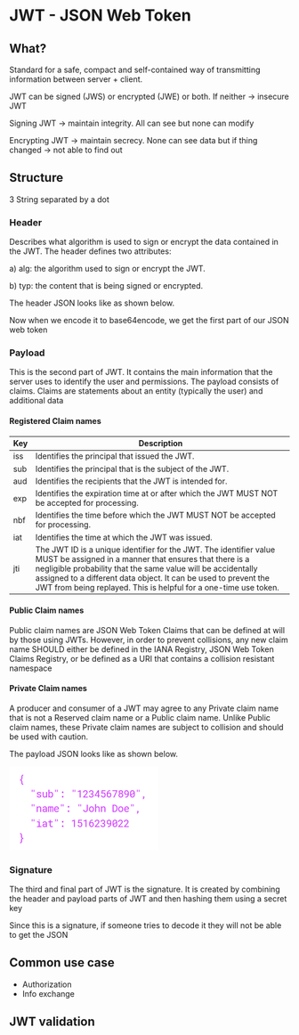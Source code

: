 # JWT - JSON Web Token

## What?

Standard for a safe, compact and self-contained way of transmitting information between
server + client.

JWT can be signed (JWS) or encrypted (JWE) or both. If neither -> insecure JWT

Signing JWT -> maintain integrity. All can see but none can modify

Encrypting JWT -> maintain secrecy. None can see data but if thing changed -> not
able to find out

## Structure

3 String separated by a dot

### Header

Describes what algorithm is used to sign or encrypt the data contained in the JWT.
The header defines two attributes:

a) alg: the algorithm used to sign or encrypt the JWT.

b) typ: the content that is being signed or encrypted.

The header JSON looks like as shown below.

Now when we encode it to base64encode, we get the first part of our JSON web token

### Payload

This is the second part of JWT.
It contains the main information that the server uses to identify the user and permissions.
The payload consists of claims.
Claims are statements about an entity (typically the user) and additional data

#### Registered Claim names

| Key | Description                                                                                                                                                                                                                                                                                                                         |
|-----|-------------------------------------------------------------------------------------------------------------------------------------------------------------------------------------------------------------------------------------------------------------------------------------------------------------------------------------|
| iss | Identifies the principal that issued the JWT.                                                                                                                                                                                                                                                                                       |
| sub | Identifies the principal that is the subject of the JWT.                                                                                                                                                                                                                                                                            |
| aud | Identifies the recipients that the JWT is intended for.                                                                                                                                                                                                                                                                             |
| exp | Identifies the expiration time at or after which the JWT MUST NOT be accepted for processing.                                                                                                                                                                                                                                       |
| nbf | Identifies the time before which the JWT MUST NOT be accepted for processing.                                                                                                                                                                                                                                                       |
| iat | Identifies the time at which the JWT was issued.                                                                                                                                                                                                                                                                                    |
| jti | The JWT ID is a unique identifier for the JWT. The identifier value MUST be assigned in a manner that ensures that there is a negligible probability that the same value will be accidentally assigned to a different data object. It can be used to prevent the JWT from being replayed. This is helpful for a one-time use token. |

#### Public Claim names

Public claim names are JSON Web Token Claims that can be defined at will by those using JWTs. However, in order to
prevent collisions, any new claim name SHOULD either be defined in the IANA Registry, JSON Web Token Claims Registry, or
be defined as a URI that contains a collision resistant namespace

#### Private Claim names

A producer and consumer of a JWT may agree to any Private claim name that is not a Reserved claim name or a Public claim
name. Unlike Public claim names, these Private claim names are subject to collision and should be used with caution.

The payload JSON looks like as shown below.

![img.png](img/JSON_private_claim_sample.png)

### Signature

The third and final part of JWT is the signature. It is created by combining the header and payload parts of JWT and
then hashing them using a secret key

Since this is a signature, if someone tries to decode it they will not be able to get the JSON

## Common use case

- Authorization
- Info exchange

## JWT validation

